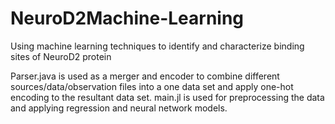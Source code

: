 # NeuroD2Machine-Learning
Using machine learning techniques to identify and characterize binding sites of NeuroD2 protein

Parser.java is used as a merger and encoder to combine different sources/data/observation files into a one data set and apply one-hot encoding to the resultant data set. main.jl is used for preprocessing the data and applying regression and neural network models.
